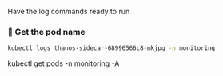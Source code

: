 Have the log commands ready to run 
### 🚀 Get the pod name

```bash
kubectl logs thanos-sidecar-68996566c8-mkjpq -n monitoring
```

kubectl get pods -n monitoring -A